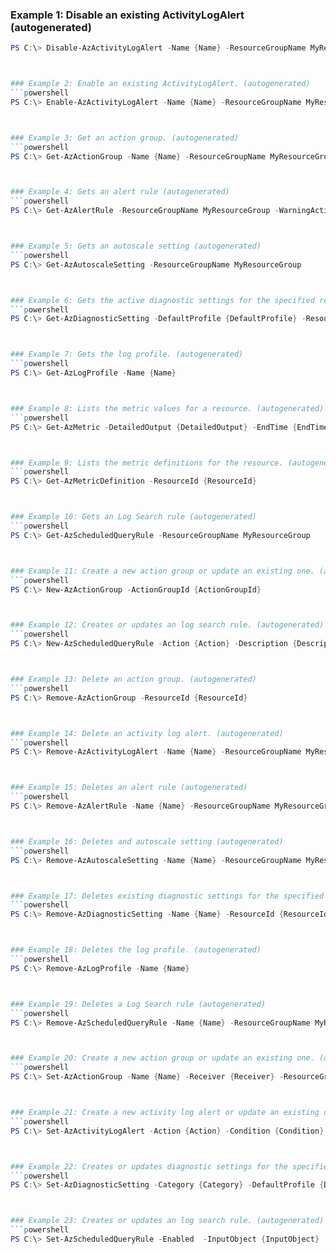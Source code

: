 
### Example 1: Disable an existing ActivityLogAlert (autogenerated)
```powershell
PS C:\> Disable-AzActivityLogAlert -Name {Name} -ResourceGroupName MyResourceGroup



### Example 2: Enable an existing ActivityLogAlert. (autogenerated)
```powershell
PS C:\> Enable-AzActivityLogAlert -Name {Name} -ResourceGroupName MyResourceGroup



### Example 3: Get an action group. (autogenerated)
```powershell
PS C:\> Get-AzActionGroup -Name {Name} -ResourceGroupName MyResourceGroup



### Example 4: Gets an alert rule (autogenerated)
```powershell
PS C:\> Get-AzAlertRule -ResourceGroupName MyResourceGroup -WarningAction {WarningAction}



### Example 5: Gets an autoscale setting (autogenerated)
```powershell
PS C:\> Get-AzAutoscaleSetting -ResourceGroupName MyResourceGroup



### Example 6: Gets the active diagnostic settings for the specified resource. (autogenerated)
```powershell
PS C:\> Get-AzDiagnosticSetting -DefaultProfile {DefaultProfile} -ResourceId {ResourceId}



### Example 7: Gets the log profile. (autogenerated)
```powershell
PS C:\> Get-AzLogProfile -Name {Name}



### Example 8: Lists the metric values for a resource. (autogenerated)
```powershell
PS C:\> Get-AzMetric -DetailedOutput {DetailedOutput} -EndTime {EndTime} -MetricName {MetricName} -ResourceId {ResourceId} -StartTime {StartTime} -TimeGrain {TimeGrain}



### Example 9: Lists the metric definitions for the resource. (autogenerated)
```powershell
PS C:\> Get-AzMetricDefinition -ResourceId {ResourceId}



### Example 10: Gets an Log Search rule (autogenerated)
```powershell
PS C:\> Get-AzScheduledQueryRule -ResourceGroupName MyResourceGroup



### Example 11: Create a new action group or update an existing one. (autogenerated)
```powershell
PS C:\> New-AzActionGroup -ActionGroupId {ActionGroupId}



### Example 12: Creates or updates an log search rule. (autogenerated)
```powershell
PS C:\> New-AzScheduledQueryRule -Action {Action} -Description {Description} -Enabled  -Location westus -Name {Name} -ResourceGroupName MyResourceGroup -Schedule {Schedule} -Source {Source}



### Example 13: Delete an action group. (autogenerated)
```powershell
PS C:\> Remove-AzActionGroup -ResourceId {ResourceId}



### Example 14: Delete an activity log alert. (autogenerated)
```powershell
PS C:\> Remove-AzActivityLogAlert -Name {Name} -ResourceGroupName MyResourceGroup



### Example 15: Deletes an alert rule (autogenerated)
```powershell
PS C:\> Remove-AzAlertRule -Name {Name} -ResourceGroupName MyResourceGroup



### Example 16: Deletes and autoscale setting (autogenerated)
```powershell
PS C:\> Remove-AzAutoscaleSetting -Name {Name} -ResourceGroupName MyResourceGroup



### Example 17: Deletes existing diagnostic settings for the specified resource. (autogenerated)
```powershell
PS C:\> Remove-AzDiagnosticSetting -Name {Name} -ResourceId {ResourceId} -WarningAction {WarningAction}



### Example 18: Deletes the log profile. (autogenerated)
```powershell
PS C:\> Remove-AzLogProfile -Name {Name}



### Example 19: Deletes a Log Search rule (autogenerated)
```powershell
PS C:\> Remove-AzScheduledQueryRule -Name {Name} -ResourceGroupName MyResourceGroup



### Example 20: Create a new action group or update an existing one. (autogenerated)
```powershell
PS C:\> Set-AzActionGroup -Name {Name} -Receiver {Receiver} -ResourceGroupName MyResourceGroup -ShortName {ShortName}



### Example 21: Create a new activity log alert or update an existing one. (autogenerated)
```powershell
PS C:\> Set-AzActivityLogAlert -Action {Action} -Condition {Condition} -Location westus -Name {Name} -ResourceGroupName MyResourceGroup -Scope {Scope}



### Example 22: Creates or updates diagnostic settings for the specified resource. (autogenerated)
```powershell
PS C:\> Set-AzDiagnosticSetting -Category {Category} -DefaultProfile {DefaultProfile} -Enabled {Enabled} -EventHubAuthorizationRuleId {EventHubAuthorizationRuleId} -EventHubName {EventHubName} -Name {Name} -ResourceId {ResourceId}



### Example 23: Creates or updates an log search rule. (autogenerated)
```powershell
PS C:\> Set-AzScheduledQueryRule -Enabled  -InputObject {InputObject}


